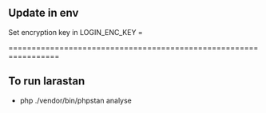 ## Update in env

Set encryption key in 
LOGIN_ENC_KEY =  

=================================================================

## To run larastan 
- php ./vendor/bin/phpstan analyse


